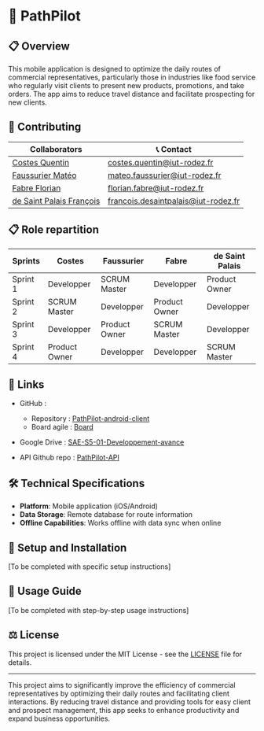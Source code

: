 # 💼 PathPilot

## 📋 Overview

This mobile application is designed to optimize the daily routes of commercial representatives, particularly those in industries like food service who regularly visit clients to present new products, promotions, and take orders. The app aims to reduce travel distance and facilitate prospecting for new clients.

## 🤝 Contributing

|                        Collaborators                     |             📞 Contact             |
|----------------------------------------------------------|-------------------------------------|
|[Costes Quentin](https://github.com/quentinformatique)    | costes.quentin@iut-rodez.fr         |
|[Faussurier Matéo](https://github.com/mateofsr)           | mateo.faussurier@iut-rodez.fr       |
|[Fabre Florian](https://github.com/Odonata971)            | florian.fabre@iut-rodez.fr          |
|[de Saint Palais François](https://github.com/Francois389)| francois.desaintpalais@iut-rodez.fr |

## 📋 Role repartition

| Sprints   | Costes        | Faussurier    | Fabre         | de Saint Palais |
|-----------|---------------|---------------|---------------|-----------------|
| Sprint 1  | Developper    | SCRUM Master  | Developper    | Product Owner   |
| Sprint 2  | SCRUM Master  | Developper    | Product Owner | Developper      |
| Sprint 3  | Developper    | Product Owner | SCRUM Master  | Developper      |
| Sprint 4  | Product Owner | Developper    | Developper    | SCRUM Master    |

## 🔗 Links

- GitHub :
  - Repository : [PathPilot-android-client](https://github.com/SAE-S5-01-Developpement-avance/PathPilot-android-client)
  - Board agile : [Board](https://github.com/orgs/SAE-S5-01-Developpement-avance/projects/1)
- Google Drive : [SAE-S5-01-Developpement-avance](https://drive.google.com/drive/u/1/folders/0ACI0BAahVIUVUk9PVA)

- API Github repo : [PathPilot-API](https://github.com/orgs/SAE-S5-01-Developpement-avance/PathPilot-API)

## 🛠️ Technical Specifications

- **Platform**: Mobile application (iOS/Android)
- **Data Storage**: Remote database for route information
- **Offline Capabilities**: Works offline with data sync when online

## 🚀 Setup and Installation

[To be completed with specific setup instructions]

## 📘 Usage Guide

[To be completed with step-by-step usage instructions]

## ⚖️ License

This project is licensed under the MIT License - see the [LICENSE](LICENSE) file for details.

---

This project aims to significantly improve the efficiency of commercial representatives by optimizing their daily routes and facilitating client interactions. By reducing travel distance and providing tools for easy client and prospect management, this app seeks to enhance productivity and expand business opportunities.
